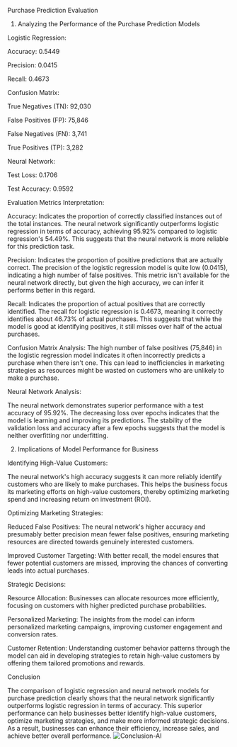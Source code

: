 Purchase Prediction Evaluation 

1. Analyzing the Performance of the Purchase Prediction Models 

Logistic Regression: 

  

Accuracy: 0.5449 

Precision: 0.0415 

Recall: 0.4673 

Confusion Matrix: 

True Negatives (TN): 92,030 

False Positives (FP): 75,846 

False Negatives (FN): 3,741 

True Positives (TP): 3,282 

Neural Network: 

  

Test Loss: 0.1706 

Test Accuracy: 0.9592 

Evaluation Metrics Interpretation: 

  

Accuracy: Indicates the proportion of correctly classified instances out of the total instances. The neural network significantly outperforms logistic regression in terms of accuracy, achieving 95.92% compared to logistic regression's 54.49%. This suggests that the neural network is more reliable for this prediction task. 

  

Precision: Indicates the proportion of positive predictions that are actually correct. The precision of the logistic regression model is quite low (0.0415), indicating a high number of false positives. This metric isn't available for the neural network directly, but given the high accuracy, we can infer it performs better in this regard. 

  

Recall: Indicates the proportion of actual positives that are correctly identified. The recall for logistic regression is 0.4673, meaning it correctly identifies about 46.73% of actual purchases. This suggests that while the model is good at identifying positives, it still misses over half of the actual purchases. 

  

Confusion Matrix Analysis: The high number of false positives (75,846) in the logistic regression model indicates it often incorrectly predicts a purchase when there isn't one. This can lead to inefficiencies in marketing strategies as resources might be wasted on customers who are unlikely to make a purchase. 

  

Neural Network Analysis: 

  

The neural network demonstrates superior performance with a test accuracy of 95.92%. The decreasing loss over epochs indicates that the model is learning and improving its predictions. The stability of the validation loss and accuracy after a few epochs suggests that the model is neither overfitting nor underfitting. 

  

2. Implications of Model Performance for Business 

Identifying High-Value Customers: 

  

The neural network's high accuracy suggests it can more reliably identify customers who are likely to make purchases. This helps the business focus its marketing efforts on high-value customers, thereby optimizing marketing spend and increasing return on investment (ROI). 

Optimizing Marketing Strategies: 

  

Reduced False Positives: The neural network's higher accuracy and presumably better precision mean fewer false positives, ensuring marketing resources are directed towards genuinely interested customers. 

  

Improved Customer Targeting: With better recall, the model ensures that fewer potential customers are missed, improving the chances of converting leads into actual purchases. 

  

Strategic Decisions: 

  

Resource Allocation: Businesses can allocate resources more efficiently, focusing on customers with higher predicted purchase probabilities. 

  

Personalized Marketing: The insights from the model can inform personalized marketing campaigns, improving customer engagement and conversion rates. 

  

Customer Retention: Understanding customer behavior patterns through the model can aid in developing strategies to retain high-value customers by offering them tailored promotions and rewards. 

  

Conclusion 

The comparison of logistic regression and neural network models for purchase prediction clearly shows that the neural network significantly outperforms logistic regression in terms of accuracy. This superior performance can help businesses better identify high-value customers, optimize marketing strategies, and make more informed strategic decisions. As a result, businesses can enhance their efficiency, increase sales, and achieve better overall performance. 
![Conclusion-AI](https://github.com/saad719/AI-Project/assets/104675050/0a52ddc5-9f22-4a36-8362-7c8015e20e90)

